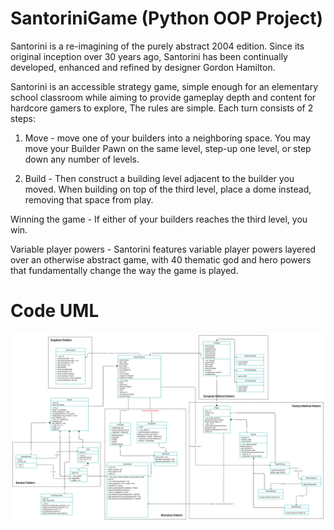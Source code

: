 # SantoriniGame (Python OOP Project)

Santorini is a re-imagining of the purely abstract 2004 edition. Since its original inception over 30 years ago, Santorini has been continually developed, enhanced and refined by designer Gordon Hamilton.

Santorini is an accessible strategy game, simple enough for an elementary school classroom while aiming to provide gameplay depth and content for hardcore gamers to explore, The rules are simple. Each turn consists of 2 steps:

1. Move - move one of your builders into a neighboring space. You may move your Builder Pawn on the same level, step-up one level, or step down any number of levels.

2. Build - Then construct a building level adjacent to the builder you moved. When building on top of the third level, place a dome instead, removing that space from play.

Winning the game - If either of your builders reaches the third level, you win.

Variable player powers - Santorini features variable player powers layered over an otherwise abstract game, with 40 thematic god and hero powers that fundamentally change the way the game is played.

# Code UML
![SantoriniGame UML Diagram with Implemented Patterns](./UML/SantoriniUML.jpg)
